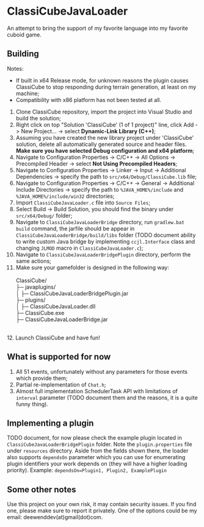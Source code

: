 # ClassiCubeJavaLoader
An attempt to bring the support of my favorite language into my favorite cuboid game.
## Building
Notes:
- If built in x64 Release mode, for unknown reasons the plugin causes ClassiCube to stop responding during terrain generation, at least on my machine;
- Compatibility with x86 platform has not been tested at all.

1. Clone ClassiCube repository, import the project into Visual Studio and build the solution;
2. Right click on top "Solution 'ClassiCube' (1 of 1 project)" line, click Add -> New Project... -> select **Dynamic-Link Library (C++)**;
3. Assuming you have created the new library project under 'ClassiCube' solution, delete all automatically generated source and header files. **Make sure you have selected Debug configuration and x64 platform**;
4. Navigate to Configuration Properties -> C/C++ -> All Options -> Precompiled Header -> select **Not Using Precompiled Headers**;
5. Navigate to Configuration Properties -> Linker -> Input -> Additional Dependencies -> specify the path to `src/x64/Debug/ClassiCube.lib` file;
6. Navigate to Configuration Properties -> C/C++ -> General -> Additional Include Directories -> specify the path to `%JAVA_HOME%/include` and `%JAVA_HOME%/include/win32` directories;
7. Import `ClassiCubeJavaLoader.c` file into `Source Files`;
8. Select Build -> Build Solution, you should find the binary under `src/x64/Debug/` folder;
9. Navigate to `ClassiCubeJavaLoaderBridge` directory, run `gradlew.bat build` command, the jarfile should be appear in `ClassiCubeJavaLoaderBridge/build/libs` folder (TODO document ability to write custom Java bridge by implementing `ccjl.Interface` class and changing `JLMOD` macro in `ClassiCubeJavaLoader.c`);
10. Navigate to `ClassiCubeJavaLoaderBridgePlugin` directory, perform the same actions;
11. Make sure your gamefolder is designed in the following way:<br><br>
    ClassiCube/<br>
    ├─ javaplugins/<br>
    │  ├─ ClassiCubeJavaLoaderBridgePlugin.jar<br>
    ├─ plugins/<br>
    │  ├─ ClassiCubeJavaLoader.dll<br>
    ├─ ClassiCube.exe<br>
    ├─ ClassiCubeJavaLoaderBridge.jar<br>

<br>12. Launch ClassiCube and have fun!

## What is supported for now
1. All 51 events, unfortunately without any parameters for those events which provide them;
2. Partial re-implementation of `Chat.h`;
3. Almost full implementation SchedulerTask API with limitations of `interval` parameter (TODO document them and the reasons, it is a quite funny thing).

## Implementing a plugin
TODO document, for now please check the example plugin located in `ClassiCubeJavaLoaderBridgePlugin` folder. Note the `plugin.properties` file under `resources` directory. Aside from the fields shown there, the loader also supports `dependsOn` parameter which you can use for enumerating plugin identifiers your work depends on (they will have a higher loading priority). Example: `dependsOn=Plugin1, Plugin2, ExamplePlugin`

## Some other notes
Use this project on your own risk, it may contain security issues. If you find one, please make sure to report it privately. One of the options could be my email: deewenddev(at)gmail(dot)com.
